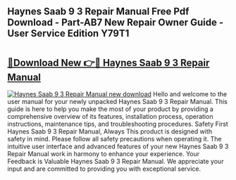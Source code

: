 ## Haynes Saab 9 3 Repair Manual Free Pdf Download - Part-AB7 New Repair Owner Guide - User Service Edition Y79T1

# <h2><a href="http://bc32913.oget.top/?id=Haynes+Saab+9+3+Repair+Manual">🔗Download New 👉🔴 Haynes Saab 9 3 Repair Manual</a></h2>

[![Haynes Saab 9 3 Repair Manual new download](https://i.imgur.com/5g1atiW.png)](http://bc32913.oget.top/?id=Haynes+Saab+9+3+Repair+Manual)
Hello and welcome to the user manual for your newly unpacked Haynes Saab 9 3 Repair Manual. This guide is here to help you make the most of your product by providing a comprehensive overview of its features, installation process, operation instructions, maintenance tips, and troubleshooting procedures. Safety First Haynes Saab 9 3 Repair Manual, Always This product is designed with safety in mind. Please follow all safety precautions when operating it. The intuitive user interface and advanced features of your new Haynes Saab 9 3 Repair Manual work in harmony to enhance your experience. Your Feedback is Valuable Haynes Saab 9 3 Repair Manual. We appreciate your input and are committed to providing you with exceptional service.
